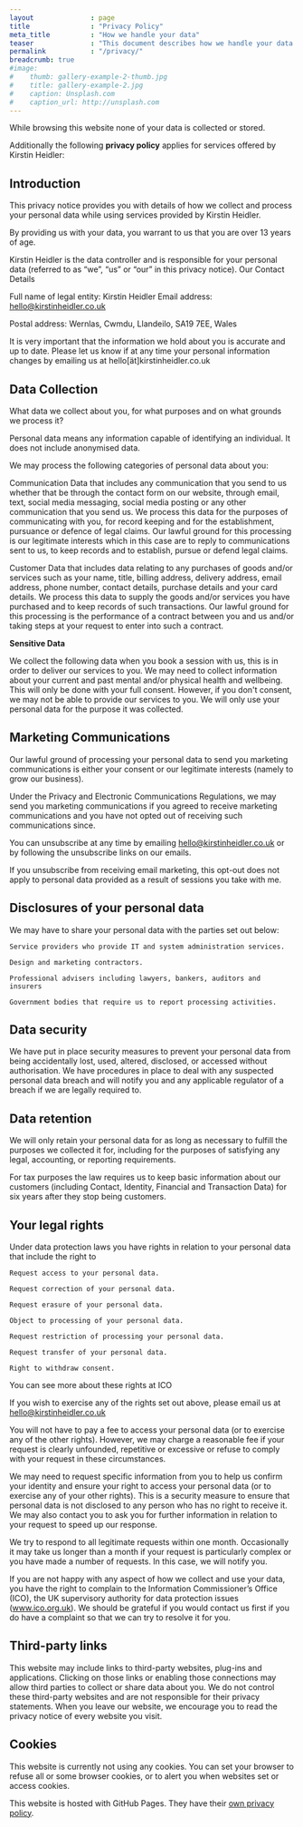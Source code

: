 ```yaml
---
layout              : page
title               : "Privacy Policy"
meta_title          : "How we handle your data"
teaser              : "This document describes how we handle your data when you browse this website and when using the services offered here."
permalink           : "/privacy/"
breadcrumb: true
#image:
#    thumb: gallery-example-2-thumb.jpg
#    title: gallery-example-2.jpg
#    caption: Unsplash.com
#    caption_url: http://unsplash.com
---
```


While browsing this website none of your data is collected or stored.

Additionally the following **privacy policy** applies for services offered by Kirstin Heidler:  

## Introduction

This privacy notice provides you with details of how we collect and process your personal data while using services provided by Kirstin Heidler.

By providing us with your data, you warrant to us that you are over 13 years of age.

Kirstin Heidler is the data controller and is responsible for your personal data (referred to as “we”, “us” or “our” in this privacy notice).
Our Contact Details  

Full name of legal entity: Kirstin Heidler
Email address: hello@kirstinheidler.co.uk

Postal address: Wernlas, Cwmdu, Llandeilo, SA19 7EE, Wales

It is very important that the information we hold about you is accurate and up to date. Please let us know if at any time your personal information changes by emailing us at <a id="mailLink">hello[ät]kirstinheidler.co.uk</a>

## Data Collection

What data we collect about you, for what purposes and on what grounds we process it?


Personal data means any information capable of identifying an individual. It does not include anonymised data.

We may process the following categories of personal data about you:

Communication Data that includes any communication that you send to us whether that be through the contact form on our website, through email, text, social media messaging, social media posting or any other communication that you send us. We process this data for the purposes of communicating with you, for record keeping and for the establishment, pursuance or defence of legal claims. Our lawful ground for this processing is our legitimate interests which in this case are to reply to communications sent to us, to keep records and to establish, pursue or defend legal claims.

Customer Data that includes data relating to any purchases of goods and/or services such as your name, title, billing address, delivery address, email address, phone number, contact details, purchase details and your card details. We process this data to supply the goods and/or services you have purchased and to keep records of such transactions. Our lawful ground for this processing is the performance of a contract between you and us and/or taking steps at your request to enter into such a contract.

**Sensitive Data**  

We collect the following data when you book a session with us, this is in order to deliver our services to you. We may need to collect information about your current and past mental and/or physical health and wellbeing. This will only be done with your full consent. However, if you don't consent, we may not be able to provide our services to you.  We will only use your personal data for the purpose it was collected.

## Marketing Communications

Our lawful ground of processing your personal data to send you marketing communications is either your consent or our legitimate interests (namely to grow our business).

Under the Privacy and Electronic Communications Regulations, we may send you marketing communications if you agreed to receive marketing communications and you have not opted out of receiving such communications since.

You can unsubscribe at any time by emailing hello@kirstinheidler.co.uk or by following the unsubscribe links on our emails.

If you unsubscribe from receiving email marketing, this opt-out does not apply to personal data provided as a result of sessions you take with me.

## Disclosures of your personal data

We may have to share your personal data with the parties set out below:

    Service providers who provide IT and system administration services.

    Design and marketing contractors.

    Professional advisers including lawyers, bankers, auditors and insurers

    Government bodies that require us to report processing activities.

## Data security

We have put in place security measures to prevent your personal data from being accidentally lost, used, altered, disclosed, or accessed without authorisation. We have procedures in place to deal with any suspected personal data breach and will notify you and any applicable regulator of a breach if we are legally required to.

## Data retention

We will only retain your personal data for as long as necessary to fulfill the purposes we collected it for, including for the purposes of satisfying any legal, accounting, or reporting requirements.

For tax purposes the law requires us to keep basic information about our customers (including Contact, Identity, Financial and Transaction Data) for six years after they stop being customers.

## Your legal rights

Under data protection laws you have rights in relation to your personal data that include the right to

    Request access to your personal data.  

    Request correction of your personal data.  

    Request erasure of your personal data.  

    Object to processing of your personal data.  

    Request restriction of processing your personal data.  

    Request transfer of your personal data.  

    Right to withdraw consent.  

You can see more about these rights at ICO

If you wish to exercise any of the rights set out above, please email us at hello@kirstinheidler.co.uk


You will not have to pay a fee to access your personal data (or to exercise any of the other rights). However, we may charge a reasonable fee if your request is clearly unfounded, repetitive or excessive or refuse to comply with your request in these circumstances.

We may need to request specific information from you to help us confirm your identity and ensure your right to access your personal data (or to exercise any of your other rights). This is a security measure to ensure that personal data is not disclosed to any person who has no right to receive it. We may also contact you to ask you for further information in relation to your request to speed up our response.

We try to respond to all legitimate requests within one month. Occasionally it may take us longer than a month if your request is particularly complex or you have made a number of requests. In this case, we will notify you.

If you are not happy with any aspect of how we collect and use your data, you have the right to complain to the Information Commissioner’s Office (ICO), the UK supervisory authority for data protection issues (www.ico.org.uk). We should be grateful if you would contact us first if you do have a complaint so that we can try to resolve it for you.

## Third-party links

This website may include links to third-party websites, plug-ins and applications. Clicking on those links or enabling those connections may allow third parties to collect or share data about you. We do not control these third-party websites and are not responsible for their privacy statements. When you leave our website, we encourage you to read the privacy notice of every website you visit.

## Cookies

This website is currently not using any cookies. You can set your browser to refuse all or some browser cookies, or to alert you when websites set or access cookies.






This website is hosted with GitHub Pages.
They have their [own privacy policy](https://docs.github.com/en/site-policy/privacy-policies/github-privacy-statement#github-pages).

<!-- obfuscated email -->
<script type="text/javascript">
// from https://stackoverflow.com/a/14497443
//do some really cool stuff
var at = String.fromCharCode(60 + 4);
var text = "hello" + at +"kirstinheidler" + ".co." + 'uk';
document.getElementById("mailLink").href = "mai" + "lto:" + text;
document.getElementById("mailLink").innerText = text;
</script>
